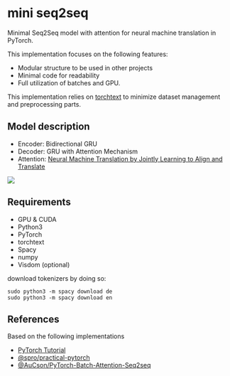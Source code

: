 # mini seq2seq
Minimal Seq2Seq model with attention for neural machine translation in PyTorch.

This implementation focuses on the following features:

- Modular structure to be used in other projects
- Minimal code for readability
- Full utilization of batches and GPU.

This implementation relies on [torchtext](https://github.com/pytorch/text) to minimize dataset management and preprocessing parts.

## Model description

* Encoder: Bidirectional GRU
* Decoder: GRU with Attention Mechanism
* Attention: [Neural Machine Translation by Jointly Learning to Align and Translate](https://arxiv.org/abs/1409.0473)

![](http://www.wildml.com/wp-content/uploads/2015/12/Screen-Shot-2015-12-30-at-1.16.08-PM.png)

## Requirements

* GPU & CUDA
* Python3
* PyTorch
* torchtext
* Spacy
* numpy
* Visdom (optional)

download tokenizers by doing so:
```
sudo python3 -m spacy download de
sudo python3 -m spacy download en
```


## References

Based on the following implementations

* [PyTorch Tutorial](http://pytorch.org/tutorials/intermediate/seq2seq_translation_tutorial.html)
* [@spro/practical-pytorch](https://github.com/spro/practical-pytorch)
* [@AuCson/PyTorch-Batch-Attention-Seq2seq](https://github.com/AuCson/PyTorch-Batch-Attention-Seq2seq)
